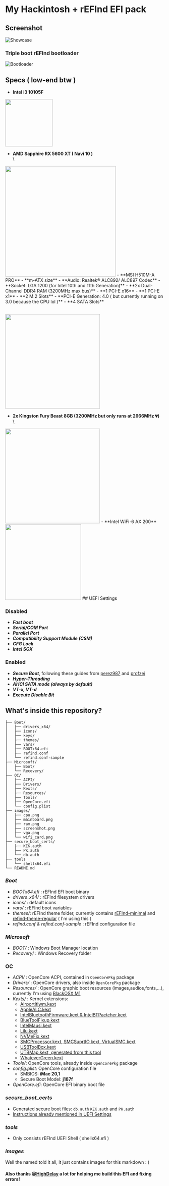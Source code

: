 # My Hackintosh + rEFInd EFI pack

## Screenshot

![Showcase](./images/screenshot.png) 

### Triple boot rEFInd bootloader

![Bootloader](./images/bootloader.png)

## Specs ( low-end btw )

- **Intel i3 10105F**

 <img src="./images/cpu.png" width=150>

- **AMD Sapphire RX 5600 XT ( Navi 10 )**  
  \
 <img src="./images/vga.png" width=350>
- **MSI H510M-A PRO**
  - **m-ATX size**
  - **Audio: Realtek® ALC892/ ALC897 Codec**
  - **Socket: LGA 1200 (for Intel 10th and 11th Generation)**
  - **2x Dual-Channel DDR4 RAM (3200MHz max bus)**
  - **1 PCI-E x16**
  - **1 PCI-E x1**
  - **2 M.2 Slots**
  - **PCI-E Generation: 4.0 ( but currently running on 3.0 because the CPU
    lol )**
  - **4 SATA Slots**

\
 <img src="./images/mainboard.png" width=300>
- **2x Kingston Fury Beast 8GB (3200MHz but only runs at 2666MHz 💔)**  
  \
 <img src="./images/ram.png" width=300>
- **Intel WiFi-6 AX 200**  
 <img src="./images/wifi_card.png" width=240>
## UEFI Settings

### Disabled
  - **_Fast boot_**
  - **_Serial/COM Port_**
  - **_Parallel Port_**
  - **_Compatibility Support Module (CSM)_**
  - **_CFG Lock_**
  - **_Intel SGX_**
### Enabled
- <a id="secure-boot"></a>**_Secure Boot_**, following these guides from <a href="https://github.com/perez987/OpenCore-and-UEFI-Secure-Boot" target="_blank">perez987</a> and
  <a href="https://github.com/profzei/Matebook-X-Pro-2018/wiki/Enable-BIOS-Secure-Boot-with-OpenCore" target="_blank">profzei</a> 
 - **_Hyper-Threading_** 
 - **_AHCI SATA mode (always by default)_** 
 - **_VT-x, VT-d_** 
 - **_Execute Disable Bit_**

## What's inside this repository?

```
├── Boot/
│   ├── drivers_x64/
│   ├── icons/
│   ├── keys/
│   ├── themes/
│   ├── vars/
│   ├── BOOTx64.efi
│   ├── refind.conf
│   └── refind.conf-sample
├── Microsoft/
│   ├── Boot/
│   └── Recovery/
├── OC/
│   ├── ACPI/
│   ├── Drivers/
│   ├── Kexts/
│   ├── Resources/
│   ├── Tools/
│   ├── OpenCore.efi
│   └── config.plist
├── images/
│   ├── cpu.png
│   ├── mainboard.png
│   ├── ram.png
│   ├── screenshot.png
│   ├── vga.png
│   └── wifi_card.png
├── secure_boot_certs/
│   ├── KEK.auth
│   ├── PK.auth
│   └── db.auth
├── tools
│   └── shellx64.efi
└── README.md

```

### _Boot_

- _BOOTx64.efi_ : rEFInd EFI boot binary
- _drivers_x64/_ : rEFInd filesystem drivers
- _icons/_ : default icons
- _vars/_ : rEFInd boot variables
- _themes/_: rEFInd theme folder, currently contains [rEFInd-minimal](https://github.com/evanpurkhiser/rEFInd-minimal) and [refind-theme-regular](https://github.com/bobafetthotmail/refind-theme-regular) ( I'm using this )
- _refind.conf & refind.conf-sample_ : rEFInd configuration file

### _Microsoft_

- _BOOT/_ : Windows Boot Manager location
- _Recovery_/ : Windows Recovery folder

### OC

- _ACPI/_ : OpenCore ACPI, contained in `OpenCorePkg` package
- _Drivers/_ : OpenCore drivers, also inside `OpenCorePkg` package
- _Resources/_ : OpenCore graphic boot resources (images,audios,fonts,...), currently I'm using <a href="https://github.com/blackosx/BsxM1" target="_blank"> BlackOSX M1</a>
- _Kexts/_ : Kernel extensions:
  - <a href="https://github.com/OpenIntelWireless/itlwm/releases"
    target="_blank">AirportItlwm.kext<a/>
  - <a href="https://github.com/acidanthera/AppleALC/releases"
    target="_blank">AppleALC.kext</a>
  - <a href="https://github.com/OpenIntelWireless/IntelBluetoothFirmware/releases/tag/v2.3.0" target="_blank">IntelBluetoothFirmware.kext & IntelBTPactcher.kext</a>
  - <a href="https://github.com/acidanthera/BrcmPatchRAM/releases/tag/2.6.8"
    target="_blank">BlueToolFixup.kext</a>
  - <a href="https://github.com/acidanthera/IntelMausi/releases"
    target="_blank">IntelMausi.kext</a>
  - <a href="https://github.com/acidanthera/Lilu/releases"
    target="_blank">Lilu.kext</a>
  - <a href="https://github.com/acidanthera/NVMeFix/releases/tag/1.1.1"
    target="_blank">NVMeFix.kext</a>
  - <a href="https://github.com/acidanthera/VirtualSMC/releases"
    target="_blank">SMCProcessor.kext, SMCSuprtIO.kext, VirtualSMC.kext</a>
  - <a href="https://github.com/USBToolBox/kext/releases/tag/1.1.1"
    target="_blank">USBToolBox.kext</a>
  - <a href="https://github.com/USBToolBox/tool" target="_blank">UTBMap.kext, generated from this tool</a>
  - <a
    href="https://github.com/acidanthera/WhateverGreen/releases" target="_blank">WhateverGreen.kext</a>
- _Tools/_: OpenCore tools, already inside `OpenCorePkg` package
- _config.plist_: OpenCore configuration file
    - SMBIOS: **iMac 20,1**
    - Secure Boot Model: **j187f**
- _OpenCore.efi_: OpenCore EFI binary boot file
### _secure_boot_certs_
- Generated secure boot files: `db.auth` `KEK.auth` and `PK.auth`
- [Instructions already mentioned in UEFI Settings](#secure-boot)
### _tools_
- Only consists rEFInd UEFI Shell ( shellx64.efi )
### _images_
Well the named told it all, it just contains images for this markdown : )

#### Also thanks [@HighDelay](https://github.com/HighDelay) a lot for helping me build this EFI and fixing errors!
